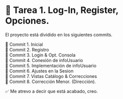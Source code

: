 # 📝 Tarea 1. Log-In, Register, Opciones.

El proyecto está dividido en los siguientes commits.

📍 Commit 1. Inicial<br>
📍 Commit 2. Registro<br>
📍 Commit 3. Login & Opt. Consola<br>
📍 Commit 4. Conexión de infoUsuario<br>
📍 Commit 5. Implementación de infoUsuario<br>
📍 Commit 6. Ajustes en la Sesion<br>
📍 Commit 7. Vistas Catálogo & Correcciones<br>
📍 Commit 8. Corrección Menor. (Dirección).

✅ Me atrevo a decir que está acabado, creo.
